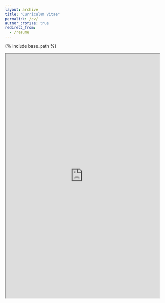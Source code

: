 ```yaml
---
layout: archive
title: "Curriculum Vitae"
permalink: /cv/
author_profile: true
redirect_from:
  - /resume
---
```


{% include base_path %}

<iframe
    src="https://drive.google.com/viewerng/viewer?embedded=true&url=https://leastern.github.io/files/leastern_resume_sept_2024.pdf#toolbar=0&scrollbar=0"
    frameBorder="1"
    scrolling="auto"
    height="800px"
    width="100%">
</iframe>
